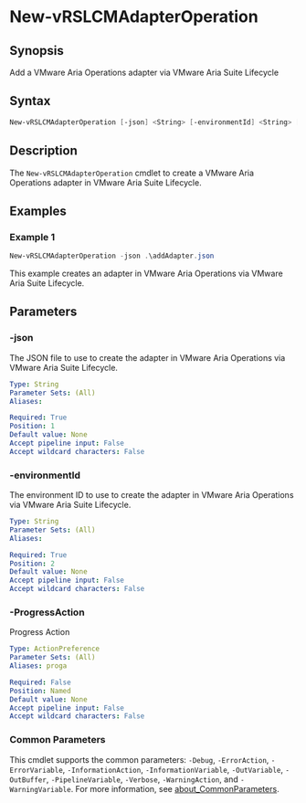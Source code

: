 # New-vRSLCMAdapterOperation

## Synopsis

Add a VMware Aria Operations adapter via VMware Aria Suite Lifecycle

## Syntax

```powershell
New-vRSLCMAdapterOperation [-json] <String> [-environmentId] <String> [-ProgressAction <ActionPreference>] [<CommonParameters>]
```

## Description

The `New-vRSLCMAdapterOperation` cmdlet to create a VMware Aria Operations adapter in VMware Aria Suite Lifecycle.

## Examples

### Example 1

```powershell
New-vRSLCMAdapterOperation -json .\addAdapter.json
```

This example creates an adapter in VMware Aria Operations via VMware Aria Suite Lifecycle.

## Parameters

### -json

The JSON file to use to create the adapter in VMware Aria Operations via VMware Aria Suite Lifecycle.

```yaml
Type: String
Parameter Sets: (All)
Aliases:

Required: True
Position: 1
Default value: None
Accept pipeline input: False
Accept wildcard characters: False
```

### -environmentId

The environment ID to use to create the adapter in VMware Aria Operations via VMware Aria Suite Lifecycle.

```yaml
Type: String
Parameter Sets: (All)
Aliases:

Required: True
Position: 2
Default value: None
Accept pipeline input: False
Accept wildcard characters: False
```

### -ProgressAction

Progress Action

```yaml
Type: ActionPreference
Parameter Sets: (All)
Aliases: proga

Required: False
Position: Named
Default value: None
Accept pipeline input: False
Accept wildcard characters: False
```

### Common Parameters

This cmdlet supports the common parameters: `-Debug`, `-ErrorAction`, `-ErrorVariable`, `-InformationAction`, `-InformationVariable`, `-OutVariable`, `-OutBuffer`, `-PipelineVariable`, `-Verbose`, `-WarningAction`, and `-WarningVariable`. For more information, see [about_CommonParameters](http://go.microsoft.com/fwlink/?LinkID=113216).
